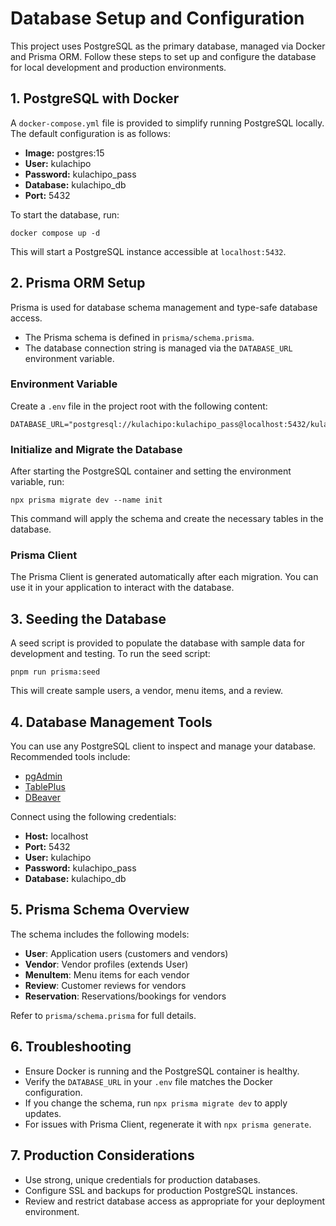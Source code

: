 # Database Setup and Configuration

This project uses PostgreSQL as the primary database, managed via Docker and Prisma ORM. Follow these steps to set up and configure the database for local development and production environments.

## 1. PostgreSQL with Docker

A `docker-compose.yml` file is provided to simplify running PostgreSQL locally. The default configuration is as follows:

- **Image:** postgres:15
- **User:** kulachipo
- **Password:** kulachipo_pass
- **Database:** kulachipo_db
- **Port:** 5432

To start the database, run:

```
docker compose up -d
```

This will start a PostgreSQL instance accessible at `localhost:5432`.

## 2. Prisma ORM Setup

Prisma is used for database schema management and type-safe database access.

- The Prisma schema is defined in `prisma/schema.prisma`.
- The database connection string is managed via the `DATABASE_URL` environment variable.

### Environment Variable

Create a `.env` file in the project root with the following content:

```
DATABASE_URL="postgresql://kulachipo:kulachipo_pass@localhost:5432/kulachipo_db"
```

### Initialize and Migrate the Database

After starting the PostgreSQL container and setting the environment variable, run:

```
npx prisma migrate dev --name init
```

This command will apply the schema and create the necessary tables in the database.

### Prisma Client

The Prisma Client is generated automatically after each migration. You can use it in your application to interact with the database.

## 3. Seeding the Database

A seed script is provided to populate the database with sample data for development and testing. To run the seed script:

```
pnpm run prisma:seed
```

This will create sample users, a vendor, menu items, and a review.

## 4. Database Management Tools

You can use any PostgreSQL client to inspect and manage your database. Recommended tools include:

- [pgAdmin](https://www.pgadmin.org/)
- [TablePlus](https://tableplus.com/)
- [DBeaver](https://dbeaver.io/)

Connect using the following credentials:

- **Host:** localhost
- **Port:** 5432
- **User:** kulachipo
- **Password:** kulachipo_pass
- **Database:** kulachipo_db

## 5. Prisma Schema Overview

The schema includes the following models:

- **User**: Application users (customers and vendors)
- **Vendor**: Vendor profiles (extends User)
- **MenuItem**: Menu items for each vendor
- **Review**: Customer reviews for vendors
- **Reservation**: Reservations/bookings for vendors

Refer to `prisma/schema.prisma` for full details.

## 6. Troubleshooting

- Ensure Docker is running and the PostgreSQL container is healthy.
- Verify the `DATABASE_URL` in your `.env` file matches the Docker configuration.
- If you change the schema, run `npx prisma migrate dev` to apply updates.
- For issues with Prisma Client, regenerate it with `npx prisma generate`.

## 7. Production Considerations

- Use strong, unique credentials for production databases.
- Configure SSL and backups for production PostgreSQL instances.
- Review and restrict database access as appropriate for your deployment environment. 